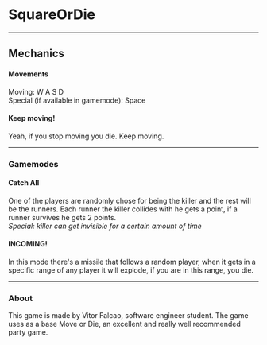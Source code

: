 # SquareOrDie
----
## Mechanics
#### Movements
Moving: W A S D <br>
Special (if available in gamemode): Space <br>

#### Keep moving!
Yeah, if you stop moving you die. Keep moving.

---
### Gamemodes
#### Catch All
One of the players are randomly chose for being the killer and the rest will be the runners. Each runner the killer collides with he gets a point, if a runner survives he gets 2 points. <br>
<i>Special: killer can get invisible for a certain amount of time</i>

#### INCOMING!
In this mode there's a missile that follows a random player, when it gets in a specific range of any player it will explode, if you are in this range, you die.

----
### About
<p>This game is made by Vitor Falcao, software engineer student. The game uses as a base Move or Die, an excellent and really well recommended party game.</p>
